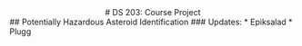 <center>
# DS 203: Course Project
 </center>
## Potentially Hazardous Asteroid Identification
### Updates:
* Epiksalad
* Plugg
